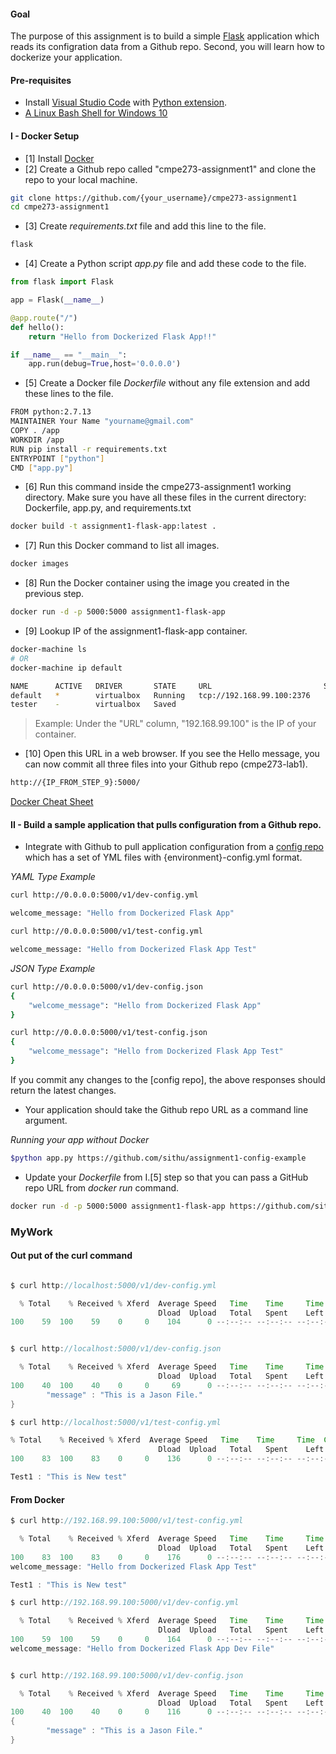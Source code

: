 #### Goal

The purpose of this assignment is to build a simple [Flask](http://flask.pocoo.org/)  application which reads its configration data from a Github repo. Second, you will learn how to dockerize your application.

#### Pre-requisites
* Install [Visual Studio Code](https://code.visualstudio.com/) with [Python extension](https://code.visualstudio.com/docs/languages/python).
* [A Linux Bash Shell for Windows 10](http://www.howtogeek.com/249966/how-to-install-and-use-the-linux-bash-shell-on-windows-10/)

#### I - Docker Setup

* [1] Install [Docker]
* [2] Create a Github repo called "cmpe273-assignment1" and clone the repo to your local machine.

```sh
git clone https://github.com/{your_username}/cmpe273-assignment1
cd cmpe273-assignment1
```

* [3] Create *requirements.txt* file and add this line to the file.
```sh
flask
```

* [4] Create a Python script *app.py* file and add these code to the file.
```python
from flask import Flask

app = Flask(__name__)

@app.route("/")
def hello():
    return "Hello from Dockerized Flask App!!"

if __name__ == "__main__":
    app.run(debug=True,host='0.0.0.0')
```


* [5] Create a Docker file *Dockerfile* without any file extension and add these lines to the file.
```sh
FROM python:2.7.13
MAINTAINER Your Name "yourname@gmail.com"
COPY . /app
WORKDIR /app
RUN pip install -r requirements.txt
ENTRYPOINT ["python"]
CMD ["app.py"]
```

* [6] Run this command inside the cmpe273-assignment1 working directory. Make sure you have all these files in the current directory: Dockerfile, app.py, and requirements.txt
```sh
docker build -t assignment1-flask-app:latest .
```

* [7] Run this Docker command to list all images.
```sh
docker images
```

* [8] Run the Docker container using the image you created in the previous step.
```sh
docker run -d -p 5000:5000 assignment1-flask-app
```

* [9] Lookup IP of the assignment1-flask-app container.
```sh
docker-machine ls
# OR
docker-machine ip default
```
```sh
NAME      ACTIVE   DRIVER       STATE     URL                         SWARM   DOCKER    ERRORS
default   *        virtualbox   Running   tcp://192.168.99.100:2376           v1.11.1   
tester    -        virtualbox   Saved                                         Unknown   
```
> Example: Under the "URL" column, "192.168.99.100" is the IP of your container.

* [10] Open this URL in a web browser. If you see the Hello message, you can now commit all three files into your Github repo (cmpe273-lab1).

```sh
http://{IP_FROM_STEP_9}:5000/
```

[Docker Cheat Sheet](https://github.com/wsargent/docker-cheat-sheet)

[Docker]: https://docs.docker.com/engine/installation/#/on-osx-and-windows

#### II - Build a sample application that pulls configuration from a Github repo.

* Integrate with Github to pull application configuration from a [config repo](https://github.com/sithu/assignment1-config-example) which has a set of YML files with {environment}-config.yml format.

_YAML Type Example_

```sh
curl http://0.0.0.0:5000/v1/dev-config.yml

welcome_message: "Hello from Dockerized Flask App"

curl http://0.0.0.0:5000/v1/test-config.yml

welcome_message: "Hello from Dockerized Flask App Test"
```

_JSON Type Example_

```sh
curl http://0.0.0.0:5000/v1/dev-config.json
{
    "welcome_message": "Hello from Dockerized Flask App"
}

curl http://0.0.0.0:5000/v1/test-config.json
{
    "welcome_message": "Hello from Dockerized Flask App Test"
}
```

If you commit any changes to the [config repo], the above responses should return the latest changes.

* Your application should take the Github repo URL as a command line argument.

_Running your app without Docker_
```sh
$python app.py https://github.com/sithu/assignment1-config-example
```

* Update your *Dockerfile* from I.[5] step so that you can pass a GitHub repo URL from _docker run_ command.

```sh
docker run -d -p 5000:5000 assignment1-flask-app https://github.com/sithu/assignment1-config-example
```

### MyWork

#### Out put of the curl command

```java

$ curl http://localhost:5000/v1/dev-config.yml

  % Total    % Received % Xferd  Average Speed   Time    Time     Time  Current
                                 Dload  Upload   Total   Spent    Left  Speed
100    59  100    59    0     0    104      0 --:--:-- --:--:-- --:--:--   104welcome_message: "Hello from Dockerized Flask App Dev File"


$ curl http://localhost:5000/v1/dev-config.json

  % Total    % Received % Xferd  Average Speed   Time    Time     Time  Current
                                 Dload  Upload   Total   Spent    Left  Speed
100    40  100    40    0     0     69      0 --:--:-- --:--:-- --:--:--    69{
        "message" : "This is a Jason File."
}

$ curl http://localhost:5000/v1/test-config.yml

% Total    % Received % Xferd  Average Speed   Time    Time     Time  Current
                                 Dload  Upload   Total   Spent    Left  Speed
100    83  100    83    0     0    136      0 --:--:-- --:--:-- --:--:--   136welcome_message: "Hello from Dockerized Flask App Test"

Test1 : "This is New test"
```

#### From Docker

```java
$ curl http://192.168.99.100:5000/v1/test-config.yml

  % Total    % Received % Xferd  Average Speed   Time    Time     Time  Current
                                 Dload  Upload   Total   Spent    Left  Speed
100    83  100    83    0     0    176      0 --:--:-- --:--:-- --:--:--   183
welcome_message: "Hello from Dockerized Flask App Test"

Test1 : "This is New test"

$ curl http://192.168.99.100:5000/v1/dev-config.yml

  % Total    % Received % Xferd  Average Speed   Time    Time     Time  Current
                                 Dload  Upload   Total   Spent    Left  Speed
100    59  100    59    0     0    164      0 --:--:-- --:--:-- --:--:--   164
welcome_message: "Hello from Dockerized Flask App Dev File"


$ curl http://192.168.99.100:5000/v1/dev-config.json

  % Total    % Received % Xferd  Average Speed   Time    Time     Time  Current
                                 Dload  Upload   Total   Spent    Left  Speed
100    40  100    40    0     0    116      0 --:--:-- --:--:-- --:--:--   116
{
        "message" : "This is a Jason File."
}

```
